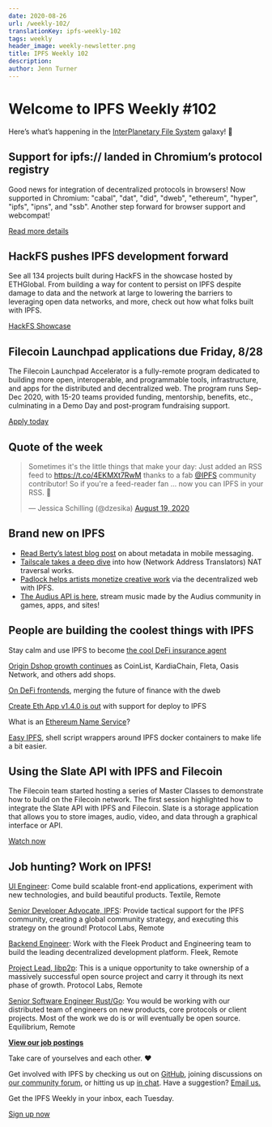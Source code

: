 ```yaml
---
date: 2020-08-26
url: /weekly-102/
translationKey: ipfs-weekly-102
tags: weekly
header_image: weekly-newsletter.png
title: IPFS Weekly 102
description:
author: Jenn Turner
---
```


# Welcome to IPFS Weekly #102

Here’s what’s happening in the [InterPlanetary File System](https://ipfs.io/) galaxy! 🚀

## Support for ipfs:// landed in Chromium’s protocol registry

Good news for integration of decentralized protocols in browsers! Now supported in Chromium: "cabal", "dat", "did", "dweb", "ethereum", "hyper", "ipfs", "ipns", and "ssb". Another step forward for browser support and webcompat!

[Read more details](https://chromium.googlesource.com/chromium/src/+/4e8ed0cecce04c5c55dd84a09e4df0d0f11c660f)

## HackFS pushes IPFS development forward

See all 134 projects built during HackFS in the showcase hosted by ETHGlobal. From building a way for content to persist on IPFS despite damage to data and the network at large to lowering the barriers to leveraging open data networks, and more, check out how what folks built with IPFS.

[HackFS Showcase](https://hack.ethglobal.co/hackfs/showcase)

## Filecoin Launchpad applications due Friday, 8/28

The Filecoin Launchpad Accelerator is a fully-remote program dedicated to building more open, interoperable, and programmable tools, infrastructure, and apps for the distributed and decentralized web. The program runs Sep-Dec 2020, with 15-20 teams provided funding, mentorship, benefits, etc., culminating in a Demo Day and post-program fundraising support.

[Apply today](https://labs.consensys.net/tachyon/)

## Quote of the week

<blockquote class="twitter-tweet"><p lang="en" dir="ltr">Sometimes it&#39;s the little things that make your day: Just added an RSS feed to <a href="https://t.co/4EKMXt7RwM">https://t.co/4EKMXt7RwM</a> thanks to a fab <a href="https://twitter.com/IPFS?ref_src=twsrc%5Etfw">@IPFS</a> community contributor! So if you&#39;re a feed-reader fan ... now you can IPFS in your RSS. 🥳</p>&mdash; Jessica Schilling (@dzesika) <a href="https://twitter.com/dzesika/status/1296146345829347329?ref_src=twsrc%5Etfw">August 19, 2020</a></blockquote>

## Brand new on IPFS

- [Read Berty’s latest blog post](https://berty.tech/blog/metadata-mobile-messaging/) on about metadata in mobile messaging.
- [Tailscale takes a deep dive](https://tailscale.com/blog/how-nat-traversal-works/) into how (Network Address Translators) NAT traversal works.
- [Padlock helps artists monetize creative work](https://hack.ethglobal.co/showcase/padlock-recOwF5kjzFYLkYkO) via the decentralized web with IPFS.
- [The Audius API is here](https://audiusproject.github.io/api-docs/#audius-api-docs), stream music made by the Audius community in games, apps, and sites!

## People are building the coolest things with IPFS

Stay calm and use IPFS to become [the cool DeFi insurance agent](https://medium.com/hakkafinance/ipfs-and-3fmutual-referral-system-84d23ea95c8f)

[Origin Dshop growth continues](https://medium.com/originprotocol/dshop-growth-continues-highlighting-coinlist-and-five-other-new-merchant-partners-6c2b3e1c3856) as CoinList, KardiaChain, Fleta, Oasis Network, and others add shops.

[On DeFi frontends](https://medium.com/blockchannel/on-defi-frontends-3c87c3661354), merging the future of finance with the dweb

[Create Eth App v1.4.0 is out](https://github.com/PaulRBerg/create-eth-app/releases/tag/v1.4.0) with support for deploy to IPFS

What is an [Ethereum Name Service](https://medium.com/the-capital/what-is-an-ethereum-name-service-732e6618771f)?

[Easy IPFS](https://github.com/matthewjosephtaylor/easy_ipfs), shell script wrappers around IPFS docker containers to make life a bit easier.

## Using the Slate API with IPFS and Filecoin

The Filecoin team started hosting a series of Master Classes to demonstrate how to build on the Filecoin network. The first session highlighted how to integrate the Slate API with IPFS and Filecoin. Slate is a storage application that allows you to store images, audio, video, and data through a graphical interface or API.

[Watch now](https://www.youtube.com/watch?v=Rknj2GqvJtg&feature=emb_logo)

## Job hunting? Work on IPFS!

[UI Engineer](https://textile.breezy.hr/p/2efb847aca79-ui-engineer): Come build scalable front-end applications, experiment with new technologies, and build beautiful products. Textile, Remote

[Senior Developer Advocate, IPFS](https://jobs.lever.co/protocol/71c4a9b9-af90-4ce9-9dba-8b72507997bf): Provide tactical support for the IPFS community, creating a global community strategy, and executing this strategy on the ground! Protocol Labs, Remote

[Backend Engineer](https://cryptojobslist.com/jobs/backend-engineer-at-fleek-remote): Work with the Fleek Product and Engineering team to build the leading decentralized development platform. Fleek, Remote

[Project Lead, libp2p](https://jobs.lever.co/protocol/27ff3891-6e13-4aa8-b43a-734715e85a26): This is a unique opportunity to take ownership of a massively successful open source project and carry it through its next phase of growth. Protocol Labs, Remote

[Senior Software Engineer Rust/Go](https://www.notion.so/Hiring-Senior-Software-Engineer-Rust-Go-e6c94ccc261f426c80a483c7fc642412): You would be working with our distributed team of engineers on new products, core protocols or client projects. Most of the work we do is or will eventually be open source. Equilibrium, Remote

**[View our job postings](https://jobs.lever.co/protocol)**

Take care of yourselves and each other. ❤️

Get involved with IPFS by checking us out on [GitHub](https://github.com/ipfs), joining discussions on [our community forum](https://discuss.ipfs.io/), or hitting us up [in chat](https://riot.im/app/#/room/#ipfs:matrix.org). Have a suggestion? [Email us.](mailto:newsletter@ipfs.io)

Get the IPFS Weekly in your inbox, each Tuesday.

<p><a href="https://ipfs.us4.list-manage.com/subscribe?u=25473244c7d18b897f5a1ff6b&amp;id=cad54b2230" class="button button-primary">Sign up now</a></p>
